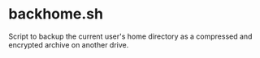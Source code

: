 # backhome.sh
Script to backup the current user's home directory as a compressed and encrypted archive on another drive.
